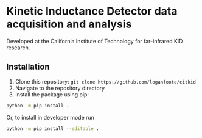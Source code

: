 # Kinetic Inductance Detector data acquisition and analysis
Developed at the California Institute of Technology for far-infrared KID research.

## Installation
1. Clone this repository: `git clone https://github.com/loganfoote/citkid`
2. Navigate to the repository directory
3. Install the package using pip:
```bash
python -m pip install .
```
 Or, to install in developer mode run  
 ```bash
 python -m pip install --editable .
```

